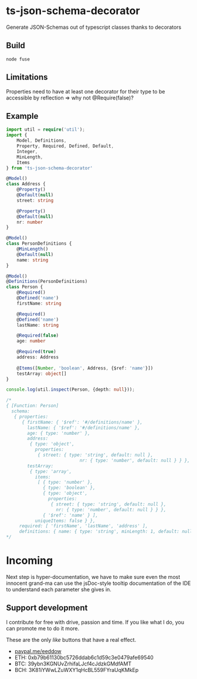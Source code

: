 # ts-json-schema-decorator
Generate JSON-Schemas out of typescript classes thanks to decorators

## Build

```
node fuse
```

## Limitations

Properties need to have at least one decorator for their type to be accessible by reflection => why not @Require(false)?

## Example
```typescript
import util = require('util');
import {
	Model, Definitions,
	Property, Required, Defined, Default,
	Integer,
	MinLength,
	Items
} from 'ts-json-schema-decorator'

@Model()
class Address {
	@Property()
	@Default(null)
	street: string

	@Property()
	@Default(null)
	nr: number
}

@Model()
class PersonDefinitions {
	@MinLength()
	@Default(null)
	name: string
}

@Model()
@Definitions(PersonDefinitions)
class Person {
	@Required()
	@Defined('name')
	firstName: string

	@Required()
	@Defined('name')
	lastName: string

	@Required(false)
	age: number

	@Required(true)
	address: Address
	
	@Items([Number, 'boolean', Address, {$ref: 'name'}])
	testArray: object[]
}

console.log(util.inspect(Person, {depth: null}));

/*
{ [Function: Person]
  schema:
   { properties:
      { firstName: { '$ref': '#/definitions/name' },
        lastName: { '$ref': '#/definitions/name' },
        age: { type: 'number' },
        address:
         { type: 'object',
           properties:
            { street: { type: 'string', default: null },
							nr: { type: 'number', default: null } } },
        testArray:
         { type: 'array',
           items:
            [ { type: 'number' },
              { type: 'boolean' },
              { type: 'object',
                properties:
                 { street: { type: 'string', default: null },
                   nr: { type: 'number', default: null } } },
              { '$ref': 'name' } ],
           uniqueItems: false } },
     required: [ 'firstName', 'lastName', 'address' ],
     definitions: { name: { type: 'string', minLength: 1, default: null } } } }
*/
```
# Incoming
Next step is hyper-documentation, we have to make sure even the most innocent grand-ma can use the jsDoc-style tooltip documentation of the IDE to understand each parameter she gives in.

## Support development
I contribute for free with drive, passion and time.
If you like what I do, you can promote me to do it more.

These are the only *like* buttons that have a real effect.

- [paypal.me/eeddow](https://www.paypal.me/eeddow)
- ETH: 0xb79b61130bc5726ddab6c1d59c3e0479afe69540
- BTC: 39ybn3KGNUvZrhifaLJcf4cJdzkGMdfAMT
- BCH: 3K81iYWwLZuWXY1qHcBL559FYraUqKMkEp
